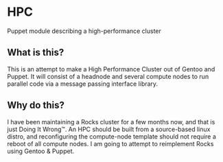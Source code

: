 HPC
===

Puppet module describing a high-performance cluster

What is this?
-------------

This is an attempt to make a High Performance Cluster out of Gentoo and Puppet.
It will consist of a headnode and several compute nodes to run parallel code
via a message passing interface library.


Why do this?
------------

I have been maintaining a Rocks cluster for a few months now, and that is just
Doing It Wrong™.  An HPC should be built from a source-based linux distro,
and reconfiguring the compute-node template should not require a reboot of all
compute nodes. I am going to attempt to reimplement Rocks using Gentoo & Puppet.
